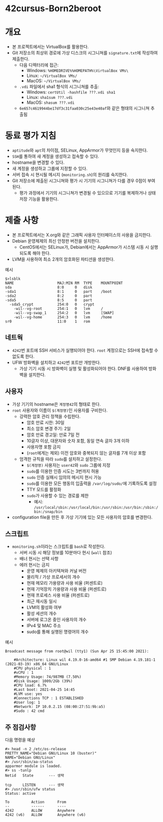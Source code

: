 # 42cursus-Born2beroot

# 개요

- 본 프로젝트에서는 VirtualBox를 활용한다.
- Git 저장소의 최상위 경로에 가상 디스크의 시그니쳐를 `signature.txt`에 작성하여 제출한다.
  - 다음 디렉터리에 접근:
    - Windows: `%HOMEDRIVE%%HOMEPATH%\VirtualBox VMs\`
    - Linux: `~/VirtualBox VMs/`
    - MacOS: `~/VirtualBox VMs/`
  - `.vdi` 파일에서 sha1 형식의 시그니쳐를 추출:
    - Windows: `certUtil -hashfile ???.vdi sha1`
    - Linux: `sha1sum ???.vdi`
    - MacOS: `shasum ???.vdi`
  - `6e657c4619944be17df3c31faa030c25e43e40af`와 같은 형태의 시그니쳐 추출됨

# 동료 평가 지침

- `aptitude`와 `apt`의 차이점, SELinux, AppArmor가 무엇인지 등을 숙지한다.
- `SSH`를 통하여 새 계정을 생성하고 접속할 수 있다.
- hostname을 변경할 수 있다.
- 새 계정을 생성하고 그룹에 지정할 수 있다.
- 서버 접속 시 현시될 메시지 (`monitoring.sh`)의 원리를 숙지한다.
- Git 저장소에 제출된 시그니쳐와 평가 시 기기의 시그니쳐가 다를 경우 0점이 부여된다.
  - 평가 과정에서 기기의 시그니쳐가 변경될 수 있으므로 기기를 복제하거나 상태 저장 기능을 활용한다.

# 제출 사항

- 본 프로젝트에서는 X.org와 같은 그래픽 사용자 인터페이스의 사용을 금지한다.
- Debian 운영체제의 최신 안정판 버전을 설치한다. 
  - CentOS에서는 SELinux가, Debian에서는 AppArmor가 시스템 시동 시 실행되도록 해야 한다.
- LVM을 사용하여 최소 2개의 암호화된 파티션을 생성한다. 

예시
```
$>lsblk
NAME					MAJ:MIN	RM	TYPE	MOUNTPOINT
sda						8:0		0	disk
-sda1					8:1		0	part	/boot
-sda2					8:2		0	part
-sda5					8:5		0	part
  -sda5_crypt			254:0	0	crypt
    -wil--vg-root		254:1	0	lvm		/
	-wil--vg-swap_1		254:2	0	lvm		[SWAP]
	-wil--vg-home		254:3	0	lvm		/home
sr0						11:0	1	rom
```

## 네트웍

- `4242`번 포트에 SSH 서비스가 실행되어야 한다. `root` 계정으로는 SSH에 접속할 수 없도록 한다.
- UFW 방화벽을 설치하고 `4242`번 포트만 개방한다.
  - 가상 기기 시동 시 방화벽이 실행 및 활성화되어야 한다. DNF를 사용하여 방화벽을 설치한다.

## 사용자

- 가상 기기의 hostname은 `계정명42`의 형태로 한다. 
- `root` 사용자와 이름이 `$(계정명)`인 사용자를 구비한다.
  - 강력한 암호 관리 정책을 수립한다.
    - 암호 만료 시한: 30일
    - 최소 암호 변경 주기: 2일
    - 암호 만료 경고일: 만료 7일 전
    - 10글자 이상, 대문자와 숫자 포함, 동일 연속 글자 3개 이하
    - 사용자명 포함 금지
    - (`root`에게는 제외) 이전 암호와 중복되지 않는 글자를 7개 이상 포함
  - 엄격한 규칙을 따라 `sudo`를 설치하고 설정한다.
    - `$(계정명)` 사용자는 `user42`와 `sudo` 그룹에 지정
    - `sudo`를 이용한 인증 시도는 3번까지 허용
    - `sudo` 인증 실패시 임의의 메시지 현시 가능
    - `sudo`를 이용한 모든 행동의 입출력을 `/var/log/sudo/`에 기록하도록 설정
    - TTY 모드를 활정화
    - `sudo`가 사용할 수 있는 경로를 제한
      - 예시: `/usr/local/sbin:/usr/local/bin:/usr/sbin:/usr/bin:/sbin:/bin:/snap/bin`
- configuration file을 만든 후 가상 기기에 있는 모든 사용자의 암호를 변경한다.

## 스크립트

- `monitoring.sh`이라는 스크립트를 `bash`로 작성한다.
  - 서버 시동 시 해당 정보를 10분마다 현시 (`wall` 참조)
  - 배너 현시는 선택 사항
  - 에러 현시는 금지
    - 운영 체제의 아키텍쳐와 커널 버전
    - 물리적 / 가상 프로세서의 개수
    - 현재 메모리 가용량과 사용 비율 (퍼센트로)
    - 현재 기억장치 가용량과 사용 비율 (퍼센트로)
    - 현재 프로세스 사용 비율 (퍼센트로)
    - 최근 재시동 일시
    - LVM의 활성화 여부
    - 활성 세션의 개수
    - 서버에 로그온 중인 사용자의 개수
    - IPv4 및 MAC 주소
    - sudo를 통해 실행된 명령어의 개수

예시
```
Broadcast message from root@wil (tty1) (Sun Apr 25 15:45:00 2021):

	#Architecture: Linux wil 4.19.0-16-amd64 #1 SMP Debian 4.19.181-1 (2021-03-19) x86_64 GNU/Linux
	#CPU physical : 1
	#vCPU : 1
	#Memory Usage: 74/987MB (7.50%)
	#Disk Usage: 1009/2Gb (39%)
	#CPU load: 6.7%
	#Last boot: 2021-04-25 14:45
	#LVM use: yes
	#Connections TCP : 1 ESTABLISHED
	#User log: 1
	#Network: IP 10.0.2.15 (08:00:27:51:9b:a5)
	#Sudo : 42 cmd
```

## 주 점검사항

다음 명령을 예상
```
#> head -n 2 /etc/os-release
PRETTY_NAME="Debian GNU/Linux 10 (buster)"
NAME="Debian GNU/Linux"
#> /usr/sbin/aa-status
apparmor module is loaded.
#> ss -tunlp
Netid	State		--- 생략

tcp		LISTEN		--- 생략
#> /usr/sbin/ufw status
Status: active

To			Action		From
--			------		----
4242		ALLOW		Anywhere
4242 (v6)	ALLOW		Anywhere (v6)
```